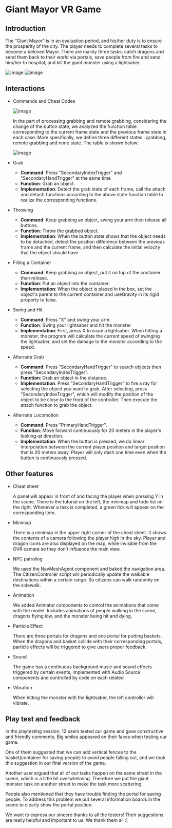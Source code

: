 # Giant Mayor VR Game
## Introduction
The “Giant Mayor” is in an evaluation period, and his/her duty is to ensure the
prosperity of the city. The player needs to complete several tasks to become a
beloved Mayor. There are mainly three tasks: catch dragons and send them back to
their world via portals, save people from fire and send him/her to hospital, and kill the
giant monster using a lightsaber.

![image](https://user-images.githubusercontent.com/76023123/172089447-4f9e086a-6805-489f-9e20-54069c794fee.png)
![image](https://user-images.githubusercontent.com/76023123/172089462-ea5c2fa3-a3c8-4895-aa2e-0063cdb938f7.png)

## Interactions
- Commands and Cheat Codes

  ![image](https://user-images.githubusercontent.com/76023123/172089521-cf645434-dda1-43d8-b693-5a0cebebf847.png)
  
  In the part of processing grabbing and remote grabbing, considering the change of the button state, we analyzed the function table corresponding to the current frame state and the previous frame state in each case.
  More specifically, we define three different states : grabbing, remote grabbing and none state. The table is shown below:
  
  ![image](https://user-images.githubusercontent.com/76023123/172089582-734b1dfa-80c9-4738-b8f7-23c1f7654340.png)

- Grab

  - **Command**: Press "SecondaryIndexTrigger" and "SecondaryHandTrigger" at the same time
  - **Function**: Grab an object.
  - **Implementation**: Detect the grab state of each frame, call the attach and detach functions according to the above state function table to realize the corresponding functions.

- Throwing

  - **Command**: Keep grabbing an object, swing your arm then release all buttons.
  - **Function**: Throw the grabbed object.
  - **Implementation**: When the button state shows that the object needs to be detached, detect the position difference between the previous frame and the current frame, and then calculate the initial velocity that the object should have.

- Filling a Container

  - **Command**: Keep grabbing an object, put it on top of the container then release.
  - **Function**: Put an object into the container.
  - **Implementation**: When the object is placed in the box, set the object's parent to the current container and useGravity in its rigid property to false.

- Swing and Hit

  - **Command**: Press "X" and swing your arm.  
  - **Function**: Swing your lightsaber and hit the monster.  
  - **Implementation**: First, press X to issue a lightsaber. When hitting a monster, the program will calculate the current speed of swinging the lightsaber, and set the damage to the monster according to the speed.

- Alternate Grab

  - **Command**: Press "SecondaryHandTrigger" to search objects then press "SecondaryIndexTrigger".
  - **Function**: Grab an object in the distance.
  - **Implementation**: Press "SecondaryHandTrigger" to fire a ray for selecting the object you want to grab. After selecting, press "SecondaryIndexTrigger", which will modify the position of the object to be close to the front of the controller. Then execute the attach function to grab the object.
  
- Alternate Locomotion

  - **Command**: Press "PrimaryHandTrigger".
  - **Function**: Move forward continuously for 20 meters in the player's looking-at direction.
  - **Implementation**: When the button is pressed, we do linear interpolation between the current player position and target position that is 20 meters away. Player will only dash one time even when the button is continuously pressed.
  
## Other features
- Cheat sheet
  
  A panel will appear in front of and facing the player when pressing Y in the scene. There is the tutorial on the left, the minimap and todo list on the right. Whenever a task is completed, a green tick will appear on the corresponding item.

- Minimap
  
  There is a minimap in the upper right corner of the cheat sheet. It shows the contents of a camera following the player high in the sky. Player and dragon icons are also displayed on the map, while invisible from the OVR camera so they don’t influence the main view.

- NPC patroling
  
  We used the NavMeshAgent component and baked the navigation area. The CitizenController script will periodically update the walkable destinations within a certain range. So citizens can walk randomly on the sidewalk.

- Animation
  
  We added Animator components to control the animations that come with the model. Includes animations of people walking in the scene, dragons flying low, and the monster being hit and dying.

- Particle Effect
  
  There are three portals for dragons and one portal for putting baskets. When the dragons and basket collide with their corresponding portals, particle effects will be triggered to give users proper feedback.

- Sound
  
  The game has a continuous background music and sound effects triggered by certain events, implemented with Audio Source components and controlled by code on each related

- Vibration
  
  When hitting the monster with the lightsaber, the left controller will vibrate.


## Play test and feedback
In the playtesting session, 12 users tested our game and gave constructive and
friendly comments. Big smiles appeared on their faces when testing our game.

One of them suggested that we can add vertical fences to the basket(container for
saving people) to avoid people falling out, and we took this suggestion in our final
version of the game.

Another user argued that all of our tasks happen on the same street in the scene,
which is a little bit overwhelming. Therefore we put the giant monster task on another
street to make the task more scattering.

People also mentioned that they have trouble finding the portal for saving people. To
address this problem we put several information boards in the scene to clearly show
the portal position.
  
We want to express our sincere thanks to all the testers! Their suggestions are really
helpful and important to us. We thank them all :)
